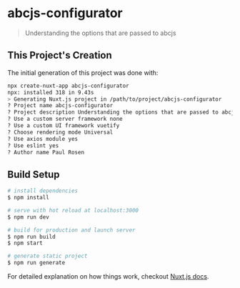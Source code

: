 # abcjs-configurator
> Understanding the options that are passed to abcjs

## This Project's Creation

The initial generation of this project was done with:
``` bash
npx create-nuxt-app abcjs-configurator
npx: installed 318 in 9.43s
> Generating Nuxt.js project in /path/to/project/abcjs-configurator
? Project name abcjs-configurator
? Project description Understanding the options that are passed to abcjs
? Use a custom server framework none
? Use a custom UI framework vuetify
? Choose rendering mode Universal
? Use axios module yes
? Use eslint yes
? Author name Paul Rosen
```

## Build Setup

``` bash
# install dependencies
$ npm install

# serve with hot reload at localhost:3000
$ npm run dev

# build for production and launch server
$ npm run build
$ npm start

# generate static project
$ npm run generate
```

For detailed explanation on how things work, checkout [Nuxt.js docs](https://nuxtjs.org).
